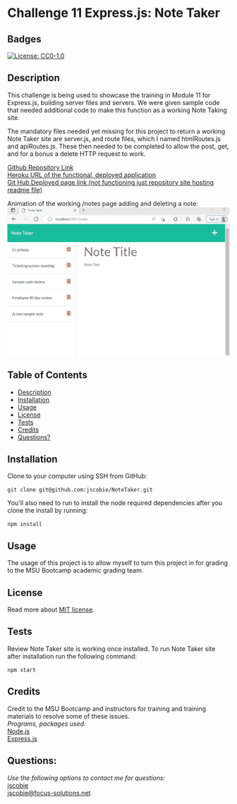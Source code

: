 # Challenge 11 Express.js: Note Taker

## Badges
[![License: CC0-1.0](https://img.shields.io/badge/license-MIT-blue.svg)](https://opensource.org/licenses/MIT)

## Description

This challenge is being used to showcase the training in Module 11 for Express.js, building server files and servers. We were given sample code that needed additional code to make this function as a working Note Taking site.

The mandatory files needed yet missing for this project to return a working Note Taker site are server.js, and route files, which I named htmlRoutes.js and apiRoutes.js. These then needed to be completed to allow the post, get, and for a bonus a delete HTTP request to work.

[Github Repository Link](https://github.com/jscobie/NoteTaker)<br>
[Heroku URL of the functional, deployed application](https://immense-everglades-35861.herokuapp.com/)<br>
[Git Hub Deployed page link (not functioning just repository site hosting readme file)](https://jscobie.github.io/NoteTaker/)

Animation of the working /notes page adding and deleting a note:<br>
![HTML demonstration of adding a note and deleting one, site work](./assets/mod11QuickEvaluate.gif)

## Table of Contents

* [Description](#description)
* [Installation](#installation)
* [Usage](#usage)
* [License](#license)
* [Tests](#tests)
* [Credits](#credits)
* [Questions?](#questions)

## Installation

Clone to your computer using SSH from GitHub:
```
git clone git@github.com:jscobie/NoteTaker.git
```

You'll also need to run to install the node required dependencies after you clone the install by running:
```
npm install
```

## Usage

The usage of this project is to allow myself to turn this project in for grading to the MSU Bootcamp academic grading team.

## License
Read more about [MIT license](https://opensource.org/licenses/MIT).

## Tests

Review Note Taker site is working once installed. To run Note Taker site after installation run the following command: 
```
npm start
```

## Credits

Credit to the MSU Bootcamp and instructors for training and training materials to resolve some of these issues.<br>
*Programs, packages used:*<br>
[Node.js](https://nodejs.org/en/)<br>
[Express.js](https://expressjs.com/)<br>

## Questions:
*Use the following options to contact me for questions:*<br>
[jscobie](https://github.com/jscobie)<br>
jscobie@focus-solutions.net